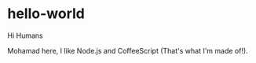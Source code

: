 # hello-world
Hi Humans 

Mohamad here, I like Node.js and CoffeeScript (That's what I'm made of!).
